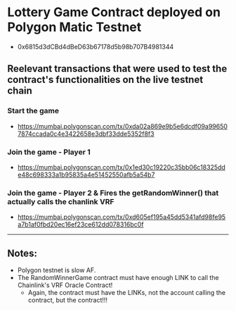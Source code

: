 # Lottery Game Contract deployed on Polygon Matic Testnet
- 0x6815d3dCBd4dBeD63b67178d5b98b707B4981344

## Reelevant transactions that were used to test the contract's functionalities on the live testnet chain
### Start the game
- https://mumbai.polygonscan.com/tx/0xda02a869e9b5e6dcdf09a996507874ccada0c4e3422658e3dbf33dde5352f8f3

### Join the game - Player 1
- https://mumbai.polygonscan.com/tx/0x1ed30c19220c35bb06c18325dde48c698333a1b95835a4e51452550afb5a54b7

### Join the game - Player 2 & Fires the getRandomWinner() that actually calls the chanlink VRF
- https://mumbai.polygonscan.com/tx/0xd605ef195a45dd5341afd98fe95a7b1af0fbd20ec16ef23ce612dd078316bc0f

------

## Notes:
- Polygon testnet is slow AF.
- The RandomWinnerGame contract must have enough LINK to call the Chainlink's VRF Oracle Contract!
  - Again, the contract must have the LINKs, not the account calling the contract, but the contract!!!
